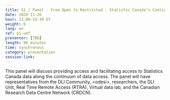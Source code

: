 ```yaml
---
title: S1 | Panel - From Open to Restricted - Statistic Canada’s Continuum of Data Access
date: 2020-11-26
hour: 13:00-14:30 ET
weight: 6
lang: en
ref: p1-umf
presenter: [TBD]
length: 90 minutes
time: synchronous
category: presentation
session-link:
---
```

This panel will discuss providing access and facilitating access to Statistics Canada data along the continuum of data access.<!--more--> The panel will have representatives from the DLI Community, \<odesi\>, researchers, the DLI Unit, Real Time Remote Access (RTRA), Virtual data lab, and the Canadian Research Data Centre Network (CRDCN).
